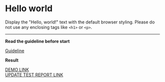 # Hello world

Display the "Hello, world!" text with the default browser styling. Please do not 
use any enclosing tags like `<h1>` or `<p>`.
___

**Read the guideline before start**

[Guideline](https://mate-academy.github.io/layout_task-guideline/)

**Result**

[DEMO LINK](https://volodsher.github.io/layout_hello-world/) <br>
[UPDATE TEST REPORT LINK](https://<your_account>.github.io/<repo_name>/report/html_report/)
